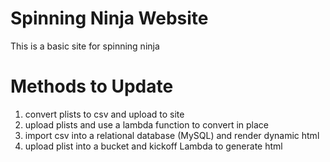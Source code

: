 # Spinning Ninja Website
This is a basic site for spinning ninja

# Methods to Update
1. convert plists to csv and upload to site
2. upload plists and use a lambda function to convert in place
3. import csv into a relational database (MySQL) and render dynamic html
4. upload plist into a bucket and kickoff Lambda to generate html
